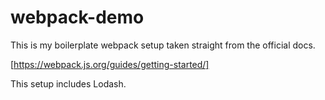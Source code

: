 # webpack-demo

This is my boilerplate webpack setup taken straight from the official docs.

[https://webpack.js.org/guides/getting-started/]

This setup includes Lodash.
